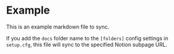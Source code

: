 Example
==

This is an example markdown file to sync.

If you add the `docs` folder name to the `[folders]` config settings in `setup.cfg`, this file will sync to the specified Notion subpage URL.
